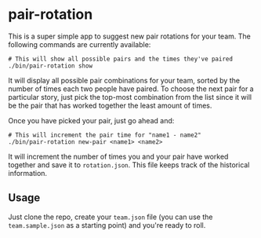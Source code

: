 # pair-rotation

This is a super simple app to suggest new pair rotations for your team.
The following commands are currently available:

    # This will show all possible pairs and the times they've paired
    ./bin/pair-rotation show

It will display all possible pair combinations for your team, sorted by
the number of times each two people have paired. To choose the next pair
for a particular story, just pick the top-most combination from the list
since it will be the pair that has worked together the least amount of
times.

Once you have picked your pair, just go ahead and:

    # This will increment the pair time for "name1 - name2"
    ./bin/pair-rotation new-pair <name1> <name2>

It will increment the number of times you and your pair have worked
together and save it to `rotation.json`. This file keeps track of the
historical information.


## Usage

Just clone the repo, create your `team.json` file (you can use the
`team.sample.json` as a starting point) and you're ready to roll.
